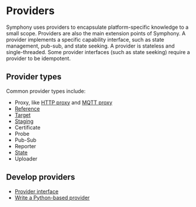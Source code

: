 # Providers

Symphony uses providers to encapsulate platform-specific knowledge to a small scope. Providers are also the main extension points of Symphony. A provider implements a specific capability interface, such as state management, pub-sub, and state seeking. A provider is stateless and single-threaded. Some provider interfaces (such as state seeking) require a provider to be idempotent.

## Provider types

Common provider types include:

* Proxy, like [HTTP proxy](./http_proxy_provider.md) and [MQTT proxy](./mqtt_proxy_provider.md)
* [Reference](./reference_provider.md)
* [Target](./target_provider.md)
* [Staging](./staging_provider.md)
* Certificate
* Probe
* Pub-Sub
* Reporter
* [State](./state-providers/README.md)  
* Uploader
  
## Develop providers

* [Provider interface](./provider_interface.md)
* [Write a Python-based provider](./python_provider.md)
